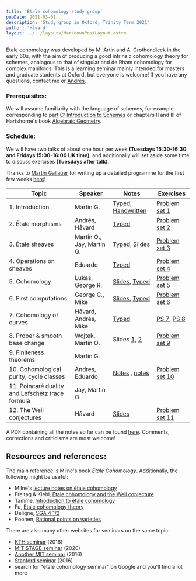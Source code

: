 ```yaml
---
title: 'Étale cohomology study group'
pubDate: 2021-03-01
description: 'Study group in Oxford, Trinity Term 2021'
author: 'Håvard'
layout: ../../layouts/MarkdownPostLayout.astro
--- 
```


<!-- ## Étale cohomology learning seminar -->

Étale cohomology was developed by M. Artin and A. Grothendieck in
the early 60s, with the aim of producing a good intrinsic cohomology
theory for schemes, analogous to that of singular and de Rham cohomology
for complex manifolds. This is a learning seminar mainly intended for
masters and graduate students at Oxford, but everyone is welcome! If you
have any questions, contact me or
[Andrés](https://people.maths.ox.ac.uk/ibaneznunez/).

### Prerequisites:

We will assume familiarity with the language of schemes, for example
corresponding to [part C: Introduction to
Schemes](https://courses.maths.ox.ac.uk/course/view.php?id=5073) or chapters II and
III of Hartshorne\'s book [Algebraic
Geometry](https://www.springer.com/gp/book/9780387902449).

### Schedule:

We will have two talks of about one hour per week **(Tuesdays
15:30-16:30 and Fridays 15:00-16:00 UK time)**, and additionally will
set aside some time to discuss exercises **(Tuesdays after talk)**.

Thanks to [Martin Gallauer](https://homepages.warwick.ac.uk/staff/Martin.Gallauer/index.html) for
writing up a detailed programme for the first few weeks
[here](./etale-coh/TT21-etale-program.pdf)! 


| Topic                                            | Speaker                   | Notes                                                                             | Exercises                                    |
|--------------------------------------------------|---------------------------|-----------------------------------------------------------------------------------|----------------------------------------------|
| 1. Introduction                                  | Martin G.                 | [Typed](./etale-coh/Intro_notes.pdf), [Handwritten](./etale-coh/Martins%20Weil%20conjectures%20notes.pdf) | [Problem set 1](./etale-coh/ex_sheet1.pdf)               |
| 2. Étale morphisms                               | Andrés, Håvard            | [Typed](./etale-coh/Morphisms_notes.pdf)                                                      | [Problem set 2](./etale-coh/ex_sheet2.pdf)               |
| 3. Étale sheaves                                 | Martin O., Jay, Martin G. | [Typed](./etale-coh/Sites_notes.pdf), [Slides](./etale-coh/martins_slides.pdf)                            | [Problem set 3](./etale-coh/ex_sheet3.pdf)               |
| 4. Operations on sheaves                         | Eduardo                   | [Typed](./etale-coh/Sites_notes2.pdf)                                                         | [Problem set 4](./etale-coh/ex_sheet4.pdf)               |
| 5. Cohomology                                    | Lukas, George R.          | [Slides](./etale-coh/Lukas_slides.pdf), [Typed](./etale-coh/cohom.pdf)                                    | [Problem set 5](./etale-coh/ex_sheet5.pdf)               |
| 6. First computations                            | George C., Mike           | [Slides](./etale-coh/Mikes_slides.pdf), [Typed](./etale-coh/compu.pdf)                                    | [Problem set 6](./etale-coh/ex_sheet6.pdf)               |
| 7. Cohomology of curves                          | Håvard, Andrés, Mike      | [Typed](./etale-coh/curves.pdf)                                                               | [PS 7](./etale-coh/ex_sheet7.pdf), [PS 8](./etale-coh/ex_sheet8.pdf) |
| 8. Proper & smooth base change                   | Wojtek, Martin O.         | Slides [1,](./etale-coh/Wojtek_slides1.pdf) [2](./etale-coh/Wojtek_slides2.pdf)                           | [Problem set 9](./etale-coh/ex_sheet9.pdf)               |
| 9. Finiteness theorems                           | Martin G.                 |                                                                                   |                                              |
| 10. Cohomological purity, cycle classes          | Andres, Eduardo           | [Notes](./etale-coh/Andres_notes.pdf) , [notes](./etale-coh/Eduardo_notes.pdf)                            | [Problem set 10](./etale-coh/ex_sheet10.pdf)             |
| 11. Poincaré duality and Lefschetz trace formula | Jay, Martin O.            |                                                                                   |                                              |
| 12. The Weil conjectures                         | Håvard                    | [Slides](./etale-coh/Weil.pdf)                                                                | [Problem set 11](./etale-coh/ex_sheet11.pdf)             |

A PDF containing all the notes so far can be found [here](./etale-coh/main.pdf).
Comments, corrections and criticisms are most welcome!

## Resources and references:

The main reference is Milne\'s book *Étale Cohomology*.
Additionally, the following might be useful:

- Milne\'s [lecture notes on étale
    cohomology](https://www.jmilne.org/math/CourseNotes/LEC.pdf)
- Freitag & Kiehl, [Etale cohomology and the Weil
    conjecture](https://www.springer.com/gp/book/9783662025437)
- Tamme, [Introduction to étale
    cohomology](https://www.springer.com/gp/book/9783540571162)
- Fu, [Etale cohomology
    theory](https://www.worldscientific.com/worldscibooks/10.1142/9569)
- Deligne, [SGA 4 1/2](https://publications.ias.edu/node/378)
- Poonen, [Rational points on
    varieties](http://math.mit.edu/~poonen//papers/Qpoints.pdf)

There are also many other websites for seminars on the same topic:

- [KTH seminar](https://people.kth.se/~dary/etale-cohomology/) (2016)
- [MIT STAGE seminar](https://math.mit.edu/nt/old/stage_f20.html)
    (2020)
- [Another MIT seminar](https://math.mit.edu/~sidnv/etale) (2016)
- [Stanford
    seminar](http://virtualmath1.stanford.edu/~conrad/Weil2seminar/)
    (2016)
- search for \"etale cohomology seminar\" on Google and you\'ll find a lot more
